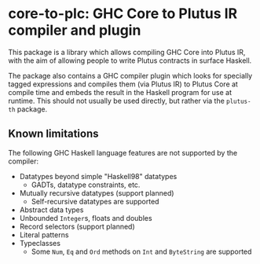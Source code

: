 # core-to-plc: GHC Core to Plutus IR compiler and plugin

This package is a library which allows compiling GHC Core into Plutus IR, with the aim of allowing people to write Plutus contracts in surface Haskell.

The package also contains a GHC compiler plugin which looks for specially tagged expressions and compiles them (via Plutus IR) to Plutus Core at compile 
time and embeds the result in the Haskell program for use at runtime. This should not usually be used directly, but rather via the `plutus-th` package.

## Known limitations

The following GHC Haskell language features are not supported by the compiler:

- Datatypes beyond simple "Haskell98" datatypes
    - GADTs, datatype constraints, etc.
- Mutually recursive datatypes (support planned)
    - Self-recursive datatypes are supported
- Abstract data types
- Unbounded `Integer`s, floats and doubles
- Record selectors (support planned)
- Literal patterns
- Typeclasses
    - Some `Num`, `Eq` and `Ord` methods on `Int` and `ByteString` are supported
